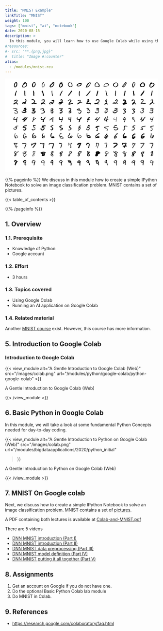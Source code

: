 ```yaml
---
title: "MNIST Example"
linkTitle: "MNIST"
weight: 100
tags: ["mnist", "ai", "notebook"]
date: 2020-08-15
description: >
  In this module, you will learn how to use Google Colab while using the well known MNIST example
#resources:
#- src: "**.{png,jpg}"
#  title: "Image #:counter"
alias:
  - /modules/mnist-reu
---
```


![MNIST Character Recognition](/images/MNIST.png)


{{% pageinfo %}}
 We discuss in this module how to create a simple IPython Notebook to
 solve an image classification problem. MNIST contains a set of
 pictures.

{{< table_of_contents >}}

{{% /pageinfo %}}


## 1. Overview

### 1.1. Prerequisite

* Knowledge of Python
* Google account

### 1.2. Effort

* 3 hours

### 1.3. Topics covered

* Using Google Colab
* Running an AI application on Google Colab

### 1.4. Related material

Another [MNIST course](/courses/mnist) exist. However, this course has more information.


## 5. Introduction to Google Colab


### Introduction to Google Colab

{{< view_module
	alt="A Gentle Introduction to Google Colab (Web)"
	src="/images/colab.png"
	url="/modules/python/google-colab/python-google-colab"
	>}}

A Gentle Introduction to Google Colab (Web)

{{< /view_module >}}

## 6. Basic Python in Google Colab

In this module, we will take a look at some fundamental Python Concepts
needed for day-to-day coding.

{{< view_module
	alt="A Gentle Introduction to Python on Google Colab (Web)"
	src="/images/colab.png"
	url="/modules/bigdataapplications/2020/python_initial"
>}}

A Gentle Introduction to Python on Google Colab (Web)

{{< /view_module >}}


## 7. MNIST On Google colab

Next, we discuss how to create a simple IPython
Notebook to solve an image classification problem. MNIST contains a
set of [pictures](https://docs.google.com/document/d/1E8orgHbNV6P8STl2lQxov2VHKSYyIISSj-XfsvQlRX4/edit?usp=sharing).

A PDF containing both lectures is available at [Colab-and-MNIST.pdf](https://drive.google.com/file/d/1228zuo_yg2FGkTz8ll75S-OCDO8CinNz/view)

There are 5 videos

* [DNN MNIST introduction (Part I)](https://drive.google.com/file/d/1NQnrWboSI2kc38uTgd3OtFQkK44L5jZP/view)
* [DNN MNIST introduction (Part II)](https://drive.google.com/file/d/165fvbfdrrsUznzyO_ulPyKhn6Xtopgtv/view)
* [DNN MNIST data preprocessing (Part III)](https://drive.google.com/file/d/1_K--i9O2QioJ7SVOKgd4NmV71yvSDRcj/view)
* [DNN MNIST model definition (Part IV)](https://drive.google.com/file/d/1pb11xVSv3lSY1sSefTSfVGmdYkzli8Ij/view)
* [DNN MNIST putting it all together (Part V)](https://drive.google.com/file/d/1PTgID_ZRirgJXszLQJZzt03Fo0gtWWm4/view)


## 8. Assignments

1. Get an account on Google if you do not have one.
2. Do the optional Basic Python Colab lab module
3. Do MNIST in Colab.

## 9. References

* <https://research.google.com/colaboratory/faq.html>
